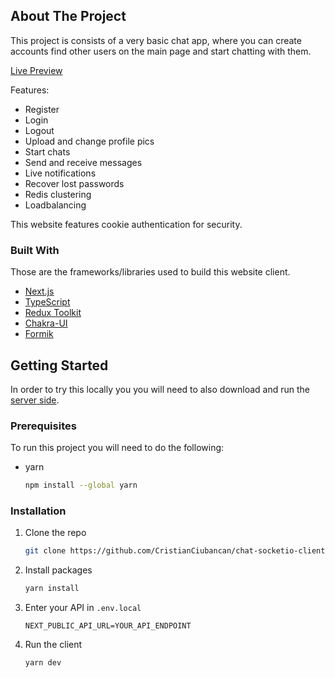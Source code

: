 <!-- ABOUT THE PROJECT -->
## About The Project

This project is consists of a very basic chat app, where you can create accounts find other users on the main page and start chatting with them.

[Live Preview](https://chatapp.happyoctopus.net/)


Features:
* Register
* Login
* Logout
* Upload and change profile pics
* Start chats
* Send and receive messages
* Live notifications
* Recover lost passwords
* Redis clustering
* Loadbalancing

This website features cookie authentication for security.



### Built With

Those are the frameworks/libraries used to build this website client.

* [Next.js](https://nextjs.org/)
* [TypeScript](https://www.typescriptlang.org/)
* [Redux Toolkit](https://redux-toolkit.js.org/)
* [Chakra-UI](https://chakra-ui.com/)
* [Formik](https://formik.org/)



<!-- GETTING STARTED -->
## Getting Started

In order to try this locally you you will need to also download and run the [server side](https://github.com/CristianCiubancan/chat-socketio-server).

### Prerequisites

To run this project you will need to do the following:
* yarn
  ```sh
  npm install --global yarn
  ```

### Installation

1. Clone the repo
   ```sh
   git clone https://github.com/CristianCiubancan/chat-socketio-client
   ```
2. Install packages
   ```sh
   yarn install
   ```
3. Enter your API in `.env.local`
   ```.env.local
   NEXT_PUBLIC_API_URL=YOUR_API_ENDPOINT
   ```
4. Run the client
   ```sh
   yarn dev
   ```
